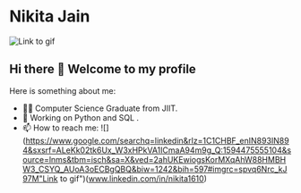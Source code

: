  # Nikita Jain

![](https://camo.githubusercontent.com/5ff9182d12e799168a3bb67b88df7388ae08ede3/68747470733a2f2f6d69726f2e6d656469756d2e636f6d2f6d61782f3837352f312a7164415731546a434e353768316c6275757a766368672e676966 "Link to gif")

## Hi there 👋 Welcome to my profile

Here is something about me:
- 💁‍♀️ Computer Science Graduate from JIIT.
- 📖 Working on Python and SQL .
- 📫 How to reach me: ![](https://www.google.com/searchq=linkedin&rlz=1C1CHBF_enIN893IN894&sxsrf=ALeKk02tk6Ux_W3xHPkVA1ICmaA94m9g_Q:1594475555104&source=lnms&tbm=isch&sa=X&ved=2ahUKEwiogsKorMXqAhW88HMBHW3_CSYQ_AUoA3oECBgQBQ&biw=1242&bih=597#imgrc=spvq6Nrc_kJ97M"Link to gif")(www.linkedin.com/in/nikita1610)
